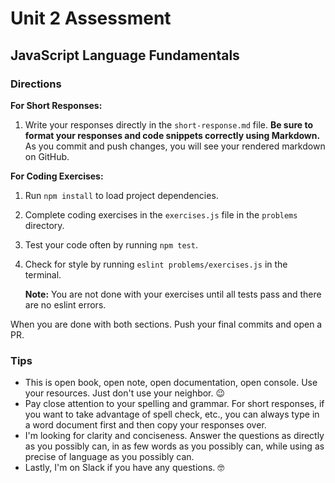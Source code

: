 # Unit 2 Assessment
## JavaScript Language Fundamentals

### Directions

**For Short Responses:**

1. Write your responses directly in the `short-response.md` file. **Be sure to format your responses and code snippets correctly using Markdown.** As you commit and push changes, you will see your rendered markdown on GitHub.


**For Coding Exercises:**

1. Run `npm install` to load project dependencies.
2. Complete coding exercises in the `exercises.js` file in the `problems` directory.
3. Test your code often by running `npm test`.
4. Check for style by running `eslint problems/exercises.js` in the terminal.

   **Note:** You are not done with your exercises until all tests pass and there are no eslint errors.


When you are done with both sections. Push your final commits and open a PR.


### Tips
* This is open book, open note, open documentation, open console. Use your resources. Just don't use your neighbor. 😉
* Pay close attention to your spelling and grammar. For short responses, if you want to take advantage of spell check, etc., you can always type in a word document first and then copy your responses over.
* I'm looking for clarity and conciseness. Answer the questions as directly as you possibly can, in as few words as you possibly can, while using as precise of language as you possibly can.
* Lastly, I'm on Slack if you have any questions. 🤓
